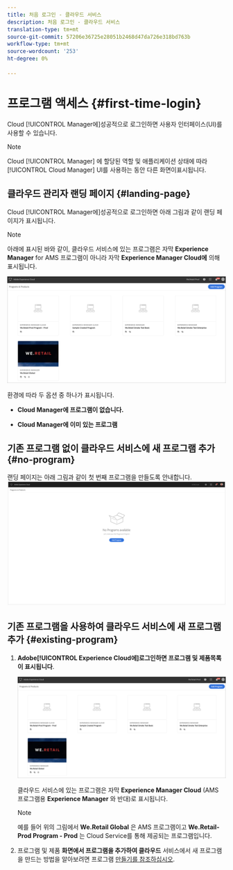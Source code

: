 ```yaml
---
title: 처음 로그인 - 클라우드 서비스
description: 처음 로그인 - 클라우드 서비스
translation-type: tm+mt
source-git-commit: 57206e36725e28051b2468d47da726e318bd763b
workflow-type: tm+mt
source-wordcount: '253'
ht-degree: 0%

---
```



# 프로그램 액세스 {#first-time-login}

Cloud [!UICONTROL Manager에]성공적으로 로그인하면 사용자 인터페이스(UI)를 사용할 수 있습니다.

>[!NOTE]
>
>Cloud [!UICONTROL Manager] 에 할당된 역할 및 애플리케이션 상태에 따라 [!UICONTROL Cloud Manager] UI를 사용하는 동안 다른 화면이표시됩니다.

## 클라우드 관리자 랜딩 페이지 {#landing-page}

Cloud [!UICONTROL Manager에]성공적으로 로그인하면 아래 그림과 같이 랜딩 페이지가 표시됩니다.

>[!NOTE]
>
>아래에 표시된 바와 같이, 클라우드 서비스에 있는 프로그램은 자막 **Experience Manager** for AMS 프로그램이 아니라 자막 **Experience Manager Cloud에** 의해 표시됩니다.

![](assets/first_timelogin1.png)


환경에 따라 두 옵션 중 하나가 표시됩니다.

* **Cloud Manager에 프로그램이 없습니다.**

* **Cloud Manager에 이미 있는 프로그램**

## 기존 프로그램 없이 클라우드 서비스에 새 프로그램 추가 {#no-program}


랜딩 페이지는 아래 그림과 같이 첫 번째 프로그램을 만들도록 안내합니다.
![](assets/first_timelogin0.png)


## 기존 프로그램을 사용하여 클라우드 서비스에 새 프로그램 추가 {#existing-program}


1. **Adobe[!UICONTROL Experience Cloud에&#x200B;]**로그인하면 프로그램 및 제품**목록이 표시됩니다&#x200B;**.

   ![](assets/first_timelogin1.png)

   클라우드 서비스에 있는 프로그램은 자막 **Experience Manager Cloud** (AMS 프로그램용 **Experience Manager** 와 반대)로 표시됩니다.

   >[!NOTE]
   >예를 들어 위의 그림에서 **We.Retail Global** 은 AMS 프로그램이고 **We.Retail-Prod Program - Prod** 는 Cloud Service를 통해 제공되는 프로그램입니다.

1. 프로그램 및 제품 **화면에서 프로그램을 추가하여 클라우드** 서비스에서 새 프로그램을 만드는 방법을 알아보려면 프로그램 [만들기를 참조하십시오](/help/onboarding/getting-access-to-aem-in-cloud/creating-a-program.md).


